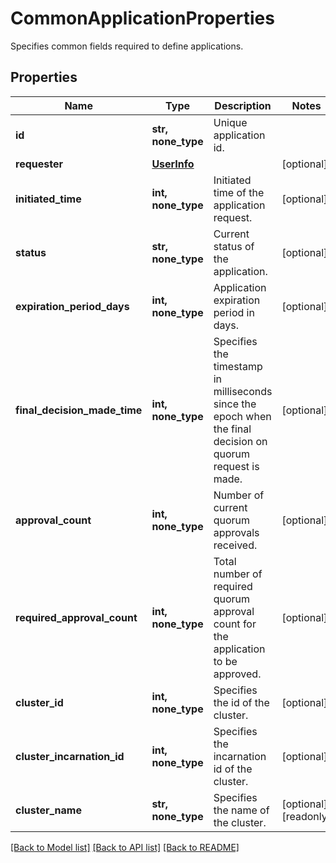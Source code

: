 # CommonApplicationProperties

Specifies common fields required to define applications.

## Properties
Name | Type | Description | Notes
------------ | ------------- | ------------- | -------------
**id** | **str, none_type** | Unique application id. | 
**requester** | [**UserInfo**](UserInfo.md) |  | [optional] 
**initiated_time** | **int, none_type** | Initiated time of the application request. | [optional] 
**status** | **str, none_type** | Current status of the application. | [optional] 
**expiration_period_days** | **int, none_type** | Application expiration period in days. | [optional] 
**final_decision_made_time** | **int, none_type** | Specifies the timestamp in milliseconds since the epoch when the final decision on quorum request is made. | [optional] 
**approval_count** | **int, none_type** | Number of current quorum approvals received. | [optional] 
**required_approval_count** | **int, none_type** | Total number of required quorum approval count for the application to be approved. | [optional] 
**cluster_id** | **int, none_type** | Specifies the id of the cluster. | [optional] 
**cluster_incarnation_id** | **int, none_type** | Specifies the incarnation id of the cluster. | [optional] 
**cluster_name** | **str, none_type** | Specifies the name of the cluster. | [optional] [readonly] 

[[Back to Model list]](../README.md#documentation-for-models) [[Back to API list]](../README.md#documentation-for-api-endpoints) [[Back to README]](../README.md)


